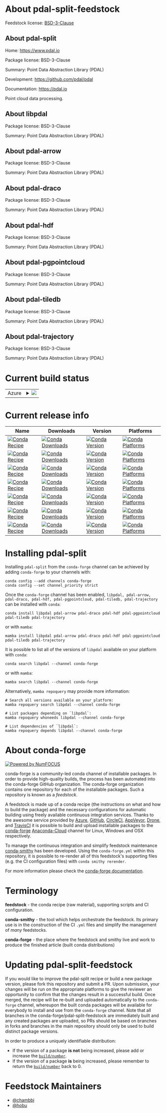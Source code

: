 About pdal-split-feedstock
==========================

Feedstock license: [BSD-3-Clause](https://github.com/conda-forge/pdal-feedstock/blob/main/LICENSE.txt)


About pdal-split
----------------

Home: https://www.pdal.io

Package license: BSD-3-Clause

Summary: Point Data Abstraction Library (PDAL)

Development: https://github.com/pdal/pdal

Documentation: https://pdal.io

Point cloud data processing.

About libpdal
-------------



Package license: BSD-3-Clause

Summary: Point Data Abstraction Library (PDAL)

About pdal-arrow
----------------



Package license: BSD-3-Clause

Summary: Point Data Abstraction Library (PDAL)

About pdal-draco
----------------



Package license: BSD-3-Clause

Summary: Point Data Abstraction Library (PDAL)

About pdal-hdf
--------------



Package license: BSD-3-Clause

Summary: Point Data Abstraction Library (PDAL)

About pdal-pgpointcloud
-----------------------



Package license: BSD-3-Clause

Summary: Point Data Abstraction Library (PDAL)

About pdal-tiledb
-----------------



Package license: BSD-3-Clause

Summary: Point Data Abstraction Library (PDAL)

About pdal-trajectory
---------------------



Package license: BSD-3-Clause

Summary: Point Data Abstraction Library (PDAL)

Current build status
====================


<table>
    
  <tr>
    <td>Azure</td>
    <td>
      <details>
        <summary>
          <a href="https://dev.azure.com/conda-forge/feedstock-builds/_build/latest?definitionId=5283&branchName=main">
            <img src="https://dev.azure.com/conda-forge/feedstock-builds/_apis/build/status/pdal-feedstock?branchName=main">
          </a>
        </summary>
        <table>
          <thead><tr><th>Variant</th><th>Status</th></tr></thead>
          <tbody><tr>
              <td>linux_64</td>
              <td>
                <a href="https://dev.azure.com/conda-forge/feedstock-builds/_build/latest?definitionId=5283&branchName=main">
                  <img src="https://dev.azure.com/conda-forge/feedstock-builds/_apis/build/status/pdal-feedstock?branchName=main&jobName=linux&configuration=linux%20linux_64_" alt="variant">
                </a>
              </td>
            </tr><tr>
              <td>linux_aarch64</td>
              <td>
                <a href="https://dev.azure.com/conda-forge/feedstock-builds/_build/latest?definitionId=5283&branchName=main">
                  <img src="https://dev.azure.com/conda-forge/feedstock-builds/_apis/build/status/pdal-feedstock?branchName=main&jobName=linux&configuration=linux%20linux_aarch64_" alt="variant">
                </a>
              </td>
            </tr><tr>
              <td>linux_ppc64le</td>
              <td>
                <a href="https://dev.azure.com/conda-forge/feedstock-builds/_build/latest?definitionId=5283&branchName=main">
                  <img src="https://dev.azure.com/conda-forge/feedstock-builds/_apis/build/status/pdal-feedstock?branchName=main&jobName=linux&configuration=linux%20linux_ppc64le_" alt="variant">
                </a>
              </td>
            </tr><tr>
              <td>osx_64</td>
              <td>
                <a href="https://dev.azure.com/conda-forge/feedstock-builds/_build/latest?definitionId=5283&branchName=main">
                  <img src="https://dev.azure.com/conda-forge/feedstock-builds/_apis/build/status/pdal-feedstock?branchName=main&jobName=osx&configuration=osx%20osx_64_" alt="variant">
                </a>
              </td>
            </tr><tr>
              <td>osx_arm64</td>
              <td>
                <a href="https://dev.azure.com/conda-forge/feedstock-builds/_build/latest?definitionId=5283&branchName=main">
                  <img src="https://dev.azure.com/conda-forge/feedstock-builds/_apis/build/status/pdal-feedstock?branchName=main&jobName=osx&configuration=osx%20osx_arm64_" alt="variant">
                </a>
              </td>
            </tr><tr>
              <td>win_64</td>
              <td>
                <a href="https://dev.azure.com/conda-forge/feedstock-builds/_build/latest?definitionId=5283&branchName=main">
                  <img src="https://dev.azure.com/conda-forge/feedstock-builds/_apis/build/status/pdal-feedstock?branchName=main&jobName=win&configuration=win%20win_64_" alt="variant">
                </a>
              </td>
            </tr>
          </tbody>
        </table>
      </details>
    </td>
  </tr>
</table>

Current release info
====================

| Name | Downloads | Version | Platforms |
| --- | --- | --- | --- |
| [![Conda Recipe](https://img.shields.io/badge/recipe-libpdal-green.svg)](https://anaconda.org/conda-forge/libpdal) | [![Conda Downloads](https://img.shields.io/conda/dn/conda-forge/libpdal.svg)](https://anaconda.org/conda-forge/libpdal) | [![Conda Version](https://img.shields.io/conda/vn/conda-forge/libpdal.svg)](https://anaconda.org/conda-forge/libpdal) | [![Conda Platforms](https://img.shields.io/conda/pn/conda-forge/libpdal.svg)](https://anaconda.org/conda-forge/libpdal) |
| [![Conda Recipe](https://img.shields.io/badge/recipe-pdal--arrow-green.svg)](https://anaconda.org/conda-forge/pdal-arrow) | [![Conda Downloads](https://img.shields.io/conda/dn/conda-forge/pdal-arrow.svg)](https://anaconda.org/conda-forge/pdal-arrow) | [![Conda Version](https://img.shields.io/conda/vn/conda-forge/pdal-arrow.svg)](https://anaconda.org/conda-forge/pdal-arrow) | [![Conda Platforms](https://img.shields.io/conda/pn/conda-forge/pdal-arrow.svg)](https://anaconda.org/conda-forge/pdal-arrow) |
| [![Conda Recipe](https://img.shields.io/badge/recipe-pdal--draco-green.svg)](https://anaconda.org/conda-forge/pdal-draco) | [![Conda Downloads](https://img.shields.io/conda/dn/conda-forge/pdal-draco.svg)](https://anaconda.org/conda-forge/pdal-draco) | [![Conda Version](https://img.shields.io/conda/vn/conda-forge/pdal-draco.svg)](https://anaconda.org/conda-forge/pdal-draco) | [![Conda Platforms](https://img.shields.io/conda/pn/conda-forge/pdal-draco.svg)](https://anaconda.org/conda-forge/pdal-draco) |
| [![Conda Recipe](https://img.shields.io/badge/recipe-pdal--hdf-green.svg)](https://anaconda.org/conda-forge/pdal-hdf) | [![Conda Downloads](https://img.shields.io/conda/dn/conda-forge/pdal-hdf.svg)](https://anaconda.org/conda-forge/pdal-hdf) | [![Conda Version](https://img.shields.io/conda/vn/conda-forge/pdal-hdf.svg)](https://anaconda.org/conda-forge/pdal-hdf) | [![Conda Platforms](https://img.shields.io/conda/pn/conda-forge/pdal-hdf.svg)](https://anaconda.org/conda-forge/pdal-hdf) |
| [![Conda Recipe](https://img.shields.io/badge/recipe-pdal--pgpointcloud-green.svg)](https://anaconda.org/conda-forge/pdal-pgpointcloud) | [![Conda Downloads](https://img.shields.io/conda/dn/conda-forge/pdal-pgpointcloud.svg)](https://anaconda.org/conda-forge/pdal-pgpointcloud) | [![Conda Version](https://img.shields.io/conda/vn/conda-forge/pdal-pgpointcloud.svg)](https://anaconda.org/conda-forge/pdal-pgpointcloud) | [![Conda Platforms](https://img.shields.io/conda/pn/conda-forge/pdal-pgpointcloud.svg)](https://anaconda.org/conda-forge/pdal-pgpointcloud) |
| [![Conda Recipe](https://img.shields.io/badge/recipe-pdal--tiledb-green.svg)](https://anaconda.org/conda-forge/pdal-tiledb) | [![Conda Downloads](https://img.shields.io/conda/dn/conda-forge/pdal-tiledb.svg)](https://anaconda.org/conda-forge/pdal-tiledb) | [![Conda Version](https://img.shields.io/conda/vn/conda-forge/pdal-tiledb.svg)](https://anaconda.org/conda-forge/pdal-tiledb) | [![Conda Platforms](https://img.shields.io/conda/pn/conda-forge/pdal-tiledb.svg)](https://anaconda.org/conda-forge/pdal-tiledb) |
| [![Conda Recipe](https://img.shields.io/badge/recipe-pdal--trajectory-green.svg)](https://anaconda.org/conda-forge/pdal-trajectory) | [![Conda Downloads](https://img.shields.io/conda/dn/conda-forge/pdal-trajectory.svg)](https://anaconda.org/conda-forge/pdal-trajectory) | [![Conda Version](https://img.shields.io/conda/vn/conda-forge/pdal-trajectory.svg)](https://anaconda.org/conda-forge/pdal-trajectory) | [![Conda Platforms](https://img.shields.io/conda/pn/conda-forge/pdal-trajectory.svg)](https://anaconda.org/conda-forge/pdal-trajectory) |

Installing pdal-split
=====================

Installing `pdal-split` from the `conda-forge` channel can be achieved by adding `conda-forge` to your channels with:

```
conda config --add channels conda-forge
conda config --set channel_priority strict
```

Once the `conda-forge` channel has been enabled, `libpdal, pdal-arrow, pdal-draco, pdal-hdf, pdal-pgpointcloud, pdal-tiledb, pdal-trajectory` can be installed with `conda`:

```
conda install libpdal pdal-arrow pdal-draco pdal-hdf pdal-pgpointcloud pdal-tiledb pdal-trajectory
```

or with `mamba`:

```
mamba install libpdal pdal-arrow pdal-draco pdal-hdf pdal-pgpointcloud pdal-tiledb pdal-trajectory
```

It is possible to list all of the versions of `libpdal` available on your platform with `conda`:

```
conda search libpdal --channel conda-forge
```

or with `mamba`:

```
mamba search libpdal --channel conda-forge
```

Alternatively, `mamba repoquery` may provide more information:

```
# Search all versions available on your platform:
mamba repoquery search libpdal --channel conda-forge

# List packages depending on `libpdal`:
mamba repoquery whoneeds libpdal --channel conda-forge

# List dependencies of `libpdal`:
mamba repoquery depends libpdal --channel conda-forge
```


About conda-forge
=================

[![Powered by
NumFOCUS](https://img.shields.io/badge/powered%20by-NumFOCUS-orange.svg?style=flat&colorA=E1523D&colorB=007D8A)](https://numfocus.org)

conda-forge is a community-led conda channel of installable packages.
In order to provide high-quality builds, the process has been automated into the
conda-forge GitHub organization. The conda-forge organization contains one repository
for each of the installable packages. Such a repository is known as a *feedstock*.

A feedstock is made up of a conda recipe (the instructions on what and how to build
the package) and the necessary configurations for automatic building using freely
available continuous integration services. Thanks to the awesome service provided by
[Azure](https://azure.microsoft.com/en-us/services/devops/), [GitHub](https://github.com/),
[CircleCI](https://circleci.com/), [AppVeyor](https://www.appveyor.com/),
[Drone](https://cloud.drone.io/welcome), and [TravisCI](https://travis-ci.com/)
it is possible to build and upload installable packages to the
[conda-forge](https://anaconda.org/conda-forge) [Anaconda-Cloud](https://anaconda.org/)
channel for Linux, Windows and OSX respectively.

To manage the continuous integration and simplify feedstock maintenance
[conda-smithy](https://github.com/conda-forge/conda-smithy) has been developed.
Using the ``conda-forge.yml`` within this repository, it is possible to re-render all of
this feedstock's supporting files (e.g. the CI configuration files) with ``conda smithy rerender``.

For more information please check the [conda-forge documentation](https://conda-forge.org/docs/).

Terminology
===========

**feedstock** - the conda recipe (raw material), supporting scripts and CI configuration.

**conda-smithy** - the tool which helps orchestrate the feedstock.
                   Its primary use is in the construction of the CI ``.yml`` files
                   and simplify the management of *many* feedstocks.

**conda-forge** - the place where the feedstock and smithy live and work to
                  produce the finished article (built conda distributions)


Updating pdal-split-feedstock
=============================

If you would like to improve the pdal-split recipe or build a new
package version, please fork this repository and submit a PR. Upon submission,
your changes will be run on the appropriate platforms to give the reviewer an
opportunity to confirm that the changes result in a successful build. Once
merged, the recipe will be re-built and uploaded automatically to the
`conda-forge` channel, whereupon the built conda packages will be available for
everybody to install and use from the `conda-forge` channel.
Note that all branches in the conda-forge/pdal-split-feedstock are
immediately built and any created packages are uploaded, so PRs should be based
on branches in forks and branches in the main repository should only be used to
build distinct package versions.

In order to produce a uniquely identifiable distribution:
 * If the version of a package **is not** being increased, please add or increase
   the [``build/number``](https://docs.conda.io/projects/conda-build/en/latest/resources/define-metadata.html#build-number-and-string).
 * If the version of a package **is** being increased, please remember to return
   the [``build/number``](https://docs.conda.io/projects/conda-build/en/latest/resources/define-metadata.html#build-number-and-string)
   back to 0.

Feedstock Maintainers
=====================

* [@chambbj](https://github.com/chambbj/)
* [@hobu](https://github.com/hobu/)

